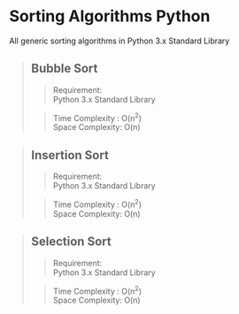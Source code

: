 # Sorting Algorithms Python
All generic sorting algorithms in Python 3.x Standard Library

> ## Bubble Sort 
>> Requirement:  
>> Python 3.x Standard Library
>
>> Time Complexity : O(n<sup>2</sup>)  
>> Space Complexity: O(n)

> ## Insertion Sort 
>> Requirement:  
>> Python 3.x Standard Library
>
>> Time Complexity : O(n<sup>2</sup>)  
>> Space Complexity: O(n)

> ## Selection Sort 
>> Requirement:  
>> Python 3.x Standard Library
>
>> Time Complexity : O(n<sup>2</sup>)  
>> Space Complexity: O(n)
